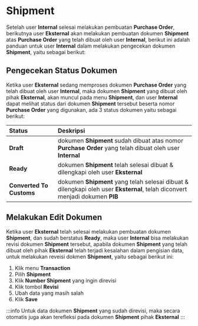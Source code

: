 # Shipment
Setelah user **Internal** selesai melakukan pembuatan **Purchase Order**, berikutnya user **Eksternal** akan melakukan pembuatan dokumen **Shipment** atas **Purchase Order** yang telah dibuat oleh user **Internal**, berikut ini adalah panduan untuk user **Internal** dalam melakukan pengecekan dokumen **Shipment**, yaitu sebagai berikut:

## Pengecekan Status Dokumen
Ketika user **Eksternal** sedang memproses dokumen **Purchase Order** yang telah dibuat oleh user **Internal**, maka dokumen **Shipment** yang dibuat oleh pihak **Eksternal**, akan muncul pada menu **Shipment**, dan user **Internal** dapat melihat status dari dokumen **Shipment** tersebut beserta nomor **Purchase Order** yang digunakan, ada 3 status dokumen yaitu sebagai berikut:

|Status	|Deskripsi|
|:---------|:-----------|
| **Draft** | dokumen **Shipment** sudah dibuat atas nomor **Purchase Order** yang telah dibuat oleh user **Internal** |
| **Ready** | dokumen **Shipment** telah selesai dibuat & dilengkapi oleh user **Eksternal** |
| **Converted To Customs**| dokumen **Shipment** yang telah selesai dibuat & dilengkapi oleh user **Eksternal**, telah diconvert menjadi dokumen **PIB** |

## Melakukan Edit Dokumen
Ketika user **Eksternal** telah selesai melakukan pembuatan dokumen **Shipment**, dan sudah berstatus **Ready**, maka user **Internal** bisa melakukan revisi dokumen **Shipment** tersebut, apabila dokumen **Shipment** yang telah dibuat oleh pihak **Eksternal** telah terjadi kesalahan dalam pengisian data, untuk melakukan reveisi dokmen **Shipment**, yaitu sebagai berikut ini:

1. Klik menu **Transaction**
2. Pilih **Shipment**
3. Klik **Number Shipment** yang ingin direvisi
4. Klik tombol **Revisi**
5. Ubah data yang masih salah
6. Klik **Save**

:::info
Untuk data dokumen **Shipment** yang sudah direvisi, maka secara otomatis juga akan terefleksi pada dokumen **Shipment** pihak **Eksternal**
:::